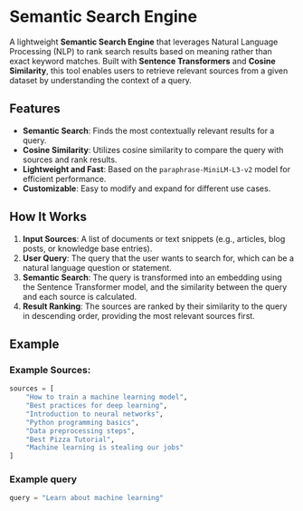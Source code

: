 # Semantic Search Engine

A lightweight **Semantic Search Engine** that leverages Natural Language Processing (NLP) to rank search results based on meaning rather than exact keyword matches. Built with **Sentence Transformers** and **Cosine Similarity**, this tool enables users to retrieve relevant sources from a given dataset by understanding the context of a query.

## Features

- **Semantic Search**: Finds the most contextually relevant results for a query.
- **Cosine Similarity**: Utilizes cosine similarity to compare the query with sources and rank results.
- **Lightweight and Fast**: Based on the `paraphrase-MiniLM-L3-v2` model for efficient performance.
- **Customizable**: Easy to modify and expand for different use cases.

## How It Works

1. **Input Sources**: A list of documents or text snippets (e.g., articles, blog posts, or knowledge base entries).
2. **User Query**: The query that the user wants to search for, which can be a natural language question or statement.
3. **Semantic Search**: The query is transformed into an embedding using the Sentence Transformer model, and the similarity between the query and each source is calculated.
4. **Result Ranking**: The sources are ranked by their similarity to the query in descending order, providing the most relevant sources first.

## Example

### Example Sources:

```python
sources = [
    "How to train a machine learning model",
    "Best practices for deep learning",
    "Introduction to neural networks",
    "Python programming basics",
    "Data preprocessing steps",
    "Best Pizza Tutorial",
    "Machine learning is stealing our jobs"
]

```
### Example query

```python
query = "Learn about machine learning"
```
